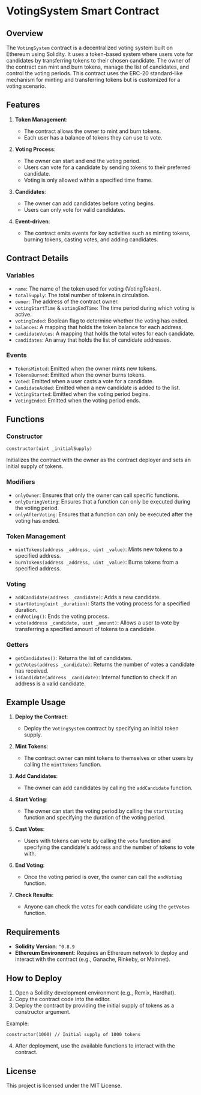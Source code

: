 # VotingSystem Smart Contract

## Overview

The `VotingSystem` contract is a decentralized voting system built on Ethereum using Solidity. It uses a token-based system where users vote for candidates by transferring tokens to their chosen candidate. The owner of the contract can mint and burn tokens, manage the list of candidates, and control the voting periods. This contract uses the ERC-20 standard-like mechanism for minting and transferring tokens but is customized for a voting scenario.

## Features

1. **Token Management**: 
   - The contract allows the owner to mint and burn tokens.
   - Each user has a balance of tokens they can use to vote.

2. **Voting Process**:
   - The owner can start and end the voting period.
   - Users can vote for a candidate by sending tokens to their preferred candidate.
   - Voting is only allowed within a specified time frame.

3. **Candidates**:
   - The owner can add candidates before voting begins.
   - Users can only vote for valid candidates.

4. **Event-driven**: 
   - The contract emits events for key activities such as minting tokens, burning tokens, casting votes, and adding candidates.

## Contract Details

### Variables

- `name`: The name of the token used for voting (VotingToken).
- `totalSupply`: The total number of tokens in circulation.
- `owner`: The address of the contract owner.
- `votingStartTime` & `votingEndTime`: The time period during which voting is active.
- `votingEnded`: Boolean flag to determine whether the voting has ended.
- `balances`: A mapping that holds the token balance for each address.
- `candidateVotes`: A mapping that holds the total votes for each candidate.
- `candidates`: An array that holds the list of candidate addresses.

### Events

- `TokensMinted`: Emitted when the owner mints new tokens.
- `TokensBurned`: Emitted when the owner burns tokens.
- `Voted`: Emitted when a user casts a vote for a candidate.
- `CandidateAdded`: Emitted when a new candidate is added to the list.
- `VotingStarted`: Emitted when the voting period begins.
- `VotingEnded`: Emitted when the voting period ends.

## Functions

### Constructor

```solidity
constructor(uint _initialSupply)
```

Initializes the contract with the owner as the contract deployer and sets an initial supply of tokens.

### Modifiers

- `onlyOwner`: Ensures that only the owner can call specific functions.
- `onlyDuringVoting`: Ensures that a function can only be executed during the voting period.
- `onlyAfterVoting`: Ensures that a function can only be executed after the voting has ended.

### Token Management

- `mintTokens(address _address, uint _value)`: Mints new tokens to a specified address.
- `burnTokens(address _address, uint _value)`: Burns tokens from a specified address.

### Voting

- `addCandidate(address _candidate)`: Adds a new candidate.
- `startVoting(uint _duration)`: Starts the voting process for a specified duration.
- `endVoting()`: Ends the voting process.
- `vote(address _candidate, uint _amount)`: Allows a user to vote by transferring a specified amount of tokens to a candidate.

### Getters

- `getCandidates()`: Returns the list of candidates.
- `getVotes(address _candidate)`: Returns the number of votes a candidate has received.
- `isCandidate(address _candidate)`: Internal function to check if an address is a valid candidate.

## Example Usage

1. **Deploy the Contract**:
   - Deploy the `VotingSystem` contract by specifying an initial token supply.

2. **Mint Tokens**:
   - The contract owner can mint tokens to themselves or other users by calling the `mintTokens` function.

3. **Add Candidates**:
   - The owner can add candidates by calling the `addCandidate` function.

4. **Start Voting**:
   - The owner can start the voting period by calling the `startVoting` function and specifying the duration of the voting period.

5. **Cast Votes**:
   - Users with tokens can vote by calling the `vote` function and specifying the candidate's address and the number of tokens to vote with.

6. **End Voting**:
   - Once the voting period is over, the owner can call the `endVoting` function.

7. **Check Results**:
   - Anyone can check the votes for each candidate using the `getVotes` function.

## Requirements

- **Solidity Version**: `^0.8.9`
- **Ethereum Environment**: Requires an Ethereum network to deploy and interact with the contract (e.g., Ganache, Rinkeby, or Mainnet).

## How to Deploy

1. Open a Solidity development environment (e.g., Remix, Hardhat).
2. Copy the contract code into the editor.
3. Deploy the contract by providing the initial supply of tokens as a constructor argument.

Example:

```solidity
constructor(1000) // Initial supply of 1000 tokens
```

4. After deployment, use the available functions to interact with the contract.

## License

This project is licensed under the MIT License.
